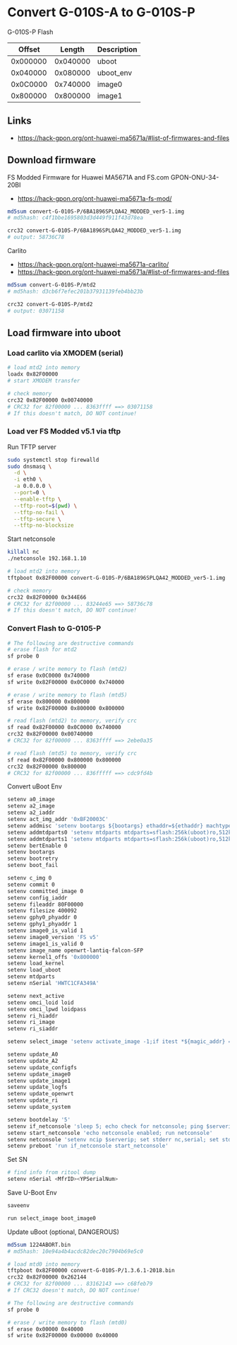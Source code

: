 # Convert G-010S-A to G-010S-P

G-010S-P Flash

| Offset   | Length   | Description |
|----------|----------|-------------|
| 0x000000 | 0x040000 | uboot       |
| 0x040000 | 0x080000 | uboot_env   |
| 0x0C0000 | 0x740000 | image0      |
| 0x800000 | 0x800000 | image1      |

## Links

- https://hack-gpon.org/ont-huawei-ma5671a/#list-of-firmwares-and-files

## Download firmware

FS Modded Firmware for Huawei MA5671A and FS.com GPON-ONU-34-20BI

- https://hack-gpon.org/ont-huawei-ma5671a-fs-mod/

```sh
md5sum convert-G-010S-P/6BA1896SPLQA42_MODDED_ver5-1.img
# md5hash: c4f1bbe1695803d3d449f911f43d78ea

crc32 convert-G-010S-P/6BA1896SPLQA42_MODDED_ver5-1.img
# output: 58736C78
```

Carlito

- https://hack-gpon.org/ont-huawei-ma5671a-carlito/
- https://hack-gpon.org/ont-huawei-ma5671a/#list-of-firmwares-and-files

```sh
md5sum convert-G-010S-P/mtd2
# md5hash: d3cb6f7efec201b37931139feb4bb23b

crc32 convert-G-010S-P/mtd2
# output: 03071158
```

## Load firmware into uboot

### Load carlito via XMODEM (serial)

```sh
# load mtd2 into memory
loadx 0x82F00000
# start XMODEM transfer

# check memory
crc32 0x82F00000 0x00740000
# CRC32 for 82f00000 ... 8363ffff ==> 03071158
# If this doesn't match, DO NOT continue!
```

### Load ver FS Modded v5.1 via tftp

Run TFTP server

```sh
sudo systemctl stop firewalld
sudo dnsmasq \
  -d \
  -i eth0 \
  -a 0.0.0.0 \
  --port=0 \
  --enable-tftp \
  --tftp-root=$(pwd) \
  --tftp-no-fail \
  --tftp-secure \
  --tftp-no-blocksize
```

Start netconsole

```sh
killall nc
./netconsole 192.168.1.10
```

```sh
# load mtd2 into memory
tftpboot 0x82F00000 convert-G-010S-P/6BA1896SPLQA42_MODDED_ver5-1.img

# check memory
crc32 0x82F00000 0x344E66
# CRC32 for 82f00000 ... 83244e65 ==> 58736c78
# If this doesn't match, DO NOT continue!
```

### Convert Flash to G-0105-P

```sh
# The following are destructive commands
# erase flash for mtd2
sf probe 0

# erase / write memory to flash (mtd2)
sf erase 0x0C0000 0x740000
sf write 0x82F00000 0x0C0000 0x740000

# erase / write memory to flash (mtd5)
sf erase 0x800000 0x800000
sf write 0x82F00000 0x800000 0x800000
```

```sh
# read flash (mtd2) to memory, verify crc
sf read 0x82F00000 0x0C0000 0x740000
crc32 0x82F00000 0x00740000
# CRC32 for 82f00000 ... 8363ffff ==> 2ebe0a35

# read flash (mtd5) to memory, verify crc
sf read 0x82F00000 0x800000 0x800000
crc32 0x82F00000 0x800000
# CRC32 for 82f00000 ... 836fffff ==> cdc9fd4b
```

Convert uBoot Env

```sh
setenv a0_image
setenv a2_image
setenv a2_iaddr
setenv act_img_addr '0xBF20003C'
setenv addmisc 'setenv bootargs ${bootargs} ethaddr=${ethaddr} machtype=${machtype} ignore_loglevel vpe1_load_addr=0x83f00000 vpe1_mem=1M mem=63M ${mtdparts}'
setenv addmtdparts0 'setenv mtdparts mtdparts=sflash:256k(uboot)ro,512k(uboot_env),7424k(linux),8192k(image1)'
setenv addmtdparts1 'setenv mtdparts mtdparts=sflash:256k(uboot)ro,512k(uboot_env),7424k(image0),8192k(linux)'
setenv bertEnable 0
setenv bootargs
setenv bootretry
setenv boot_fail

setenv c_img 0
setenv commit 0
setenv committed_image 0
setenv config_iaddr
setenv fileaddr 80F00000
setenv filesize 400092
setenv gphy0_phyaddr 0
setenv gphy1_phyaddr 1
setenv image0_is_valid 1
setenv image0_version 'FS v5'
setenv image1_is_valid 0
setenv image_name openwrt-lantiq-falcon-SFP
setenv kernel1_offs '0x800000'
setenv load_kernel
setenv load_uboot
setenv mtdparts
setenv nSerial 'HWTC1CFA349A'

setenv next_active
setenv omci_loid loid
setenv omci_lpwd loidpass
setenv ri_hiaddr
setenv ri_image
setenv ri_siaddr

setenv select_image 'setenv activate_image -1;if itest *${magic_addr} == ${magic_val} ; then if itest *${act_img_addr} == 0 ; then setenv activate_image 0;fi;if itest *${act_img_addr} == 1 ; then setenv activate_image 1;fi;mw ${magic_addr} 0x0;mw ${act_img_addr} 0x0;fi;if test $activate_image = -1 ; then setenv c_img $committed_image;else setenv c_img $activate_image;setenv activate_image -1;fi;if test $c_img = 0 && test $image0_is_valid = 0 ; then setenv c_img 1;fi;if test $c_img = 1 && test $image1_is_valid = 0 ; then setenv c_img 0;fi;if test $image0_is_valid = 0 && test $image1_is_valid = 0 ; then setenv c_img _err;fi;exit 0'

setenv update_A0
setenv update_A2
setenv update_configfs
setenv update_image0
setenv update_image1
setenv update_logfs
setenv update_openwrt
setenv update_ri     
setenv update_system

setenv bootdelay '5'
setenv if_netconsole 'sleep 5; echo check for netconsole; ping $serverip'
setenv start_netconsole 'echo netconsole enabled; run netconsole'
setenv netconsole 'setenv ncip $serverip; set stderr nc,serial; set stdin nc,serial; set stdout nc,serial; version;'
setenv preboot 'run if_netconsole start_netconsole'
```

Set SN

```sh
# find info from ritool dump
setenv nSerial <MfrID><YPSerialNum>
```

Save U-Boot Env

```sh
saveenv
```

```sh
run select_image boot_image0
```

Update uBoot (optional, DANGEROUS)

```sh
md5sum 1224ABORT.bin
# md5hash: 10e94a4b4acdc82dec20c7904b69e5c0
```

```sh
# load mtd0 into memory
tftpboot 0x82F00000 convert-G-010S-P/1.3.6.1-2018.bin
crc32 0x82F00000 0x262144
# CRC32 for 82f00000 ... 83162143 ==> c68feb79
# If CRC32 doesn't match, DO NOT continue!
```

```sh
# The following are destructive commands
sf probe 0

# erase / write memory to flash (mtd0)
sf erase 0x00000 0x40000
sf write 0x82F00000 0x00000 0x40000
```

